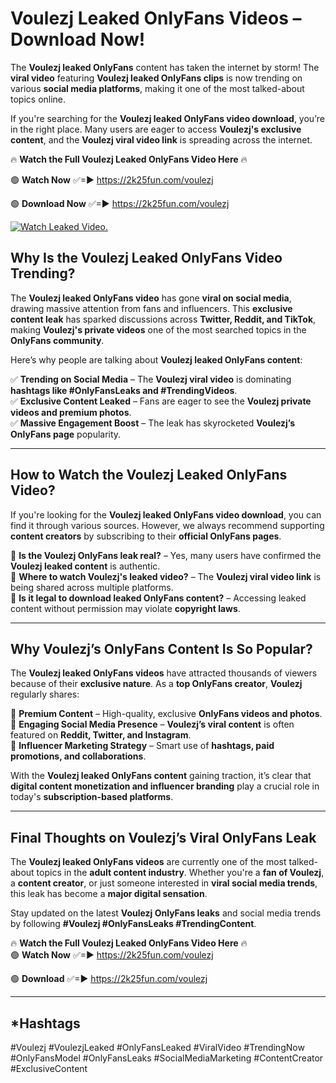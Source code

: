 # Voulezj Leaked OnlyFans Videos – Download Now!

The **Voulezj leaked OnlyFans** content has taken the internet by storm! The **viral video** featuring **Voulezj leaked OnlyFans clips** is now trending on various **social media platforms**, making it one of the most talked-about topics online.  

If you're searching for the **Voulezj leaked OnlyFans video download**, you’re in the right place. Many users are eager to access **Voulezj's exclusive content**, and the **Voulezj viral video link** is spreading across the internet.  

🔥 **Watch the Full Voulezj Leaked OnlyFans Video Here** 🔥  

🟢 **Watch Now** ✅=► https://2k25fun.com/voulezj

🟢 **Download Now** ✅=► https://2k25fun.com/voulezj

[![Watch Leaked Video.](https://miro.medium.com/v2/resize:fit:828/format:webp/1*cilzJN44JGOrTw9NJCrNHA.gif "Watch Leaked Video")](https://2k25fun.com/voulezj)

## **Why Is the Voulezj Leaked OnlyFans Video Trending?**  

The **Voulezj leaked OnlyFans video** has gone **viral on social media**, drawing massive attention from fans and influencers. This **exclusive content leak** has sparked discussions across **Twitter, Reddit, and TikTok**, making **Voulezj's private videos** one of the most searched topics in the **OnlyFans community**.  

Here’s why people are talking about **Voulezj leaked OnlyFans content**:  

✅ **Trending on Social Media** – The **Voulezj viral video** is dominating **hashtags like #OnlyFansLeaks and #TrendingVideos**.  
✅ **Exclusive Content Leaked** – Fans are eager to see the **Voulezj private videos and premium photos**.  
✅ **Massive Engagement Boost** – The leak has skyrocketed **Voulezj’s OnlyFans page** popularity.  

---

## **How to Watch the Voulezj Leaked OnlyFans Video?**  

If you're looking for the **Voulezj leaked OnlyFans video download**, you can find it through various sources. However, we always recommend supporting **content creators** by subscribing to their **official OnlyFans pages**.  

🔹 **Is the Voulezj OnlyFans leak real?** – Yes, many users have confirmed the **Voulezj leaked content** is authentic.  
🔹 **Where to watch Voulezj's leaked video?** – The **Voulezj viral video link** is being shared across multiple platforms.  
🔹 **Is it legal to download leaked OnlyFans content?** – Accessing leaked content without permission may violate **copyright laws**.  

---

## **Why Voulezj’s OnlyFans Content Is So Popular?**  

The **Voulezj leaked OnlyFans videos** have attracted thousands of viewers because of their **exclusive nature**. As a **top OnlyFans creator**, **Voulezj** regularly shares:  

📌 **Premium Content** – High-quality, exclusive **OnlyFans videos and photos**.  
📌 **Engaging Social Media Presence** – **Voulezj’s viral content** is often featured on **Reddit, Twitter, and Instagram**.  
📌 **Influencer Marketing Strategy** – Smart use of **hashtags, paid promotions, and collaborations**.  

With the **Voulezj leaked OnlyFans content** gaining traction, it’s clear that **digital content monetization and influencer branding** play a crucial role in today's **subscription-based platforms**.  

---

## **Final Thoughts on Voulezj’s Viral OnlyFans Leak**  

The **Voulezj leaked OnlyFans videos** are currently one of the most talked-about topics in the **adult content industry**. Whether you're a **fan of Voulezj**, a **content creator**, or just someone interested in **viral social media trends**, this leak has become a **major digital sensation**.  

Stay updated on the latest **Voulezj OnlyFans leaks** and social media trends by following **#Voulezj #OnlyFansLeaks #TrendingContent**.  

🔥 **Watch the Full Voulezj Leaked OnlyFans Video Here** 🔥  
🟢 **Watch Now** ✅=► https://2k25fun.com/voulezj

🟢 **Download** ✅=► https://2k25fun.com/voulezj

---

## *Hashtags
#Voulezj #VoulezjLeaked #OnlyFansLeaked #ViralVideo #TrendingNow #OnlyFansModel #OnlyFansLeaks #SocialMediaMarketing #ContentCreator #ExclusiveContent  